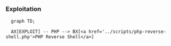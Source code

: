 ### Exploitation

```mermaid
  graph TD;

  AX[EXPLOIT] -- PHP --> BX[<a href='../scripts/php-reverse-shell.php'>PHP Reverse Shell</a>]
```
